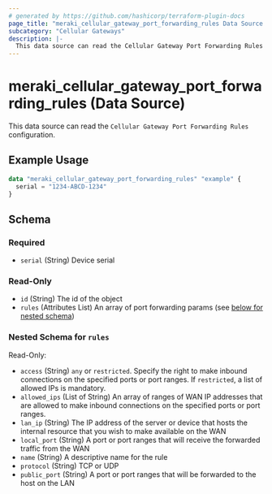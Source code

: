 ```yaml
---
# generated by https://github.com/hashicorp/terraform-plugin-docs
page_title: "meraki_cellular_gateway_port_forwarding_rules Data Source - terraform-provider-meraki"
subcategory: "Cellular Gateways"
description: |-
  This data source can read the Cellular Gateway Port Forwarding Rules configuration.
---
```


# meraki_cellular_gateway_port_forwarding_rules (Data Source)

This data source can read the `Cellular Gateway Port Forwarding Rules` configuration.

## Example Usage

```terraform
data "meraki_cellular_gateway_port_forwarding_rules" "example" {
  serial = "1234-ABCD-1234"
}
```

<!-- schema generated by tfplugindocs -->
## Schema

### Required

- `serial` (String) Device serial

### Read-Only

- `id` (String) The id of the object
- `rules` (Attributes List) An array of port forwarding params (see [below for nested schema](#nestedatt--rules))

<a id="nestedatt--rules"></a>
### Nested Schema for `rules`

Read-Only:

- `access` (String) `any` or `restricted`. Specify the right to make inbound connections on the specified ports or port ranges. If `restricted`, a list of allowed IPs is mandatory.
- `allowed_ips` (List of String) An array of ranges of WAN IP addresses that are allowed to make inbound connections on the specified ports or port ranges.
- `lan_ip` (String) The IP address of the server or device that hosts the internal resource that you wish to make available on the WAN
- `local_port` (String) A port or port ranges that will receive the forwarded traffic from the WAN
- `name` (String) A descriptive name for the rule
- `protocol` (String) TCP or UDP
- `public_port` (String) A port or port ranges that will be forwarded to the host on the LAN

